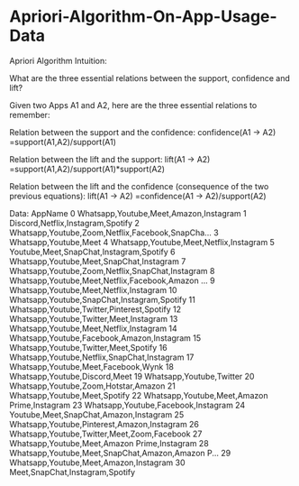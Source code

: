 # Apriori-Algorithm-On-App-Usage-Data
Apriori Algorithm Intuition:

What are the three essential relations between the support, confidence and lift?

Given two Apps A1 and A2, here are the three essential relations to remember:

Relation between the support and the confidence:
confidence(A1 -> A2) =support(A1,A2)/support(A1)

Relation between the lift and the support:
lift(A1 -> A2) =support(A1,A2)/support(A1)*support(A2)

Relation between the lift and the confidence (consequence of the two previous equations):
lift(A1 -> A2) =confidence(A1 -> A2)/support(A2)

Data:
	AppName
0 	Whatsapp,Youtube,Meet,Amazon,Instagram
1 	Discord,Netflix,Instagram,Spotify
2 	Whatsapp,Youtube,Zoom,Netflix,Facebook,SnapCha...
3 	Whatsapp,Youtube,Meet
4 	Whatsapp,Youtube,Meet,Netflix,Instagram
5 	Youtube,Meet,SnapChat,Instagram,Spotify
6 	Whatsapp,Youtube,Meet,SnapChat,Instagram
7 	Whatsapp,Youtube,Zoom,Netflix,SnapChat,Instagram
8 	Whatsapp,Youtube,Meet,Netflix,Facebook,Amazon ...
9 	Whatsapp,Youtube,Meet,Netflix,Instagram
10 	Whatsapp,Youtube,SnapChat,Instagram,Spotify
11 	Whatsapp,Youtube,Twitter,Pinterest,Spotify
12 	Whatsapp,Youtube,Twitter,Meet,Instagram
13 	Whatsapp,Youtube,Meet,Netflix,Instagram
14 	Whatsapp,Youtube,Facebook,Amazon,Instagram
15 	Whatsapp,Youtube,Twitter,Meet,Spotify
16 	Whatsapp,Youtube,Netflix,SnapChat,Instagram
17 	Whatsapp,Youtube,Meet,Facebook,Wynk
18 	Whatsapp,Youtube,Discord,Meet
19 	Whatsapp,Youtube,Twitter
20 	Whatsapp,Youtube,Zoom,Hotstar,Amazon
21 	Whatsapp,Youtube,Meet,Spotify
22 	Whatsapp,Youtube,Meet,Amazon Prime,Instagram
23 	Whatsapp,Youtube,Facebook,Instagram
24 	Youtube,Meet,SnapChat,Amazon,Instagram
25 	Whatsapp,Youtube,Pinterest,Amazon,Instagram
26 	Whatsapp,Youtube,Twitter,Meet,Zoom,Facebook
27 	Whatsapp,Youtube,Meet,Amazon Prime,Instagram
28 	Whatsapp,Youtube,Meet,SnapChat,Amazon,Amazon P...
29 	Whatsapp,Youtube,Meet,Amazon,Instagram
30 	Meet,SnapChat,Instagram,Spotify
